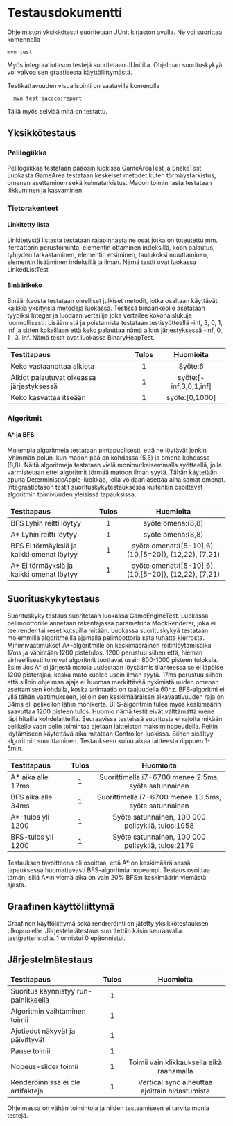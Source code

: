 # Testausdokumentti

Ohjelmiston yksikkötestit suoritetaan JUnit kirjaston avulla. Ne
voi suorittaa komennolla

```
mvn test
```
Myös integraatiotason testejä suoritetaan JUnitilla.
Ohjelman suorituskykyä voi valvoa sen graafisesta käyttöliittymästä.

Testikattavuuden visualisointi on saatavilla komenolla
```
  mvn test jacoco:report
```
Tällä myös selviää mitä on testattu.

## Yksikkötestaus
### Pelilogiikka
Pelilogiikkaa testataan pääosin luokissa GameAreaTest ja SnakeTest.
Luokasta GameArea testataan keskeiset metodet kuten törmäystarkistus, omenan
asettaminen sekä kulmatarkistus. Madon toiminnasta testataan liikkuminen ja
kasvaminen.


### Tietorakenteet
#### Linkitetty lista
Linkitetystä listasta testataan rajapinnasta ne osat jotka on toteutettu mm. iteraattorin perustoiminta,
elementin ottaminen indeksillä, koon palautus, tyhjyden tarkastaminen, elementin
etsiminen, taulukoksi muuttaminen, elementin lisääminen indeksillä ja ilman.
Nämä testit ovat luokassa LinkedListTest

#### Binäärikeko
Binäärikeosta testataan oleelliset julkiset metodit, jotka osaltaan käyttävät
kaikkia yksityisiä metodeja luokassa. Testissä binäärikeolle asetataan
tyypiksi Integer ja luodaan vertailija joka vertailee kokonaislukuja luonnollisesti.
Lisäämistä ja poistamista testataan testisyötteellä -inf, 3, 0, 1, inf ja sitten kokeillaan
että keko palauttaa nämä alkiot järjestyksessä -inf, 0, 1 , 3, inf.
Nämä testit ovat luokassa BinaryHeapTest.

|Testitapaus| Tulos| Huomioita|
|:---------| :-: | :---------:|
|Keko vastaanottaa alkiota| 1| Syöte:6|
|Alkiot palautuvat oikeassa järjestyksessä| 1| syöte:[-inf,3,0,1,inf]|
|Keko kasvattaa itseään|1| syöte:[0,1000]|
### Algoritmit
#### A* ja BFS
Molempia algoritmeja testataan pintapuolisesti, että ne löytävät jonkin lyhimmän
polun, kun madon pää on kohdassa (5,5) ja omena kohdassa (8,8).
Näitä algoritmeja testataan vielä monimutkaisemmalla syötteellä, jolla varmistetaan
ettei algoritmit törmää matoon ilman syytä. Tähän käytetään apuna
DeterministicApple-luokkaa, jolla voidaan asettaa aina samat omenat.
Integraatiotason testit suorituskykytestauksessa kuitenkin osoittavat
algoritmin toimivuuden yleisissä tapauksissa.

|Testitapaus| Tulos| Huomioita|
|:---------| :-: | :---------:|
|BFS Lyhin reitti löytyy| 1| syöte omena:(8,8)|
|A* Lyhin reitti löytyy| 1| syöte omena:(8,8)|
|BFS Ei törmäyksiä ja kaikki omenat löytyy|1| syöte omenat:([5-10],6), (10,[5=20]), (12,22), (7,21)|
|A* Ei törmäyksiä ja kaikki omenat löytyy|1| syöte omenat:([5-10],6), (10,[5=20]), (12,22), (7,21)|



## Suorituskykytestaus
Suorituskyky testaus suoritetaan luokassa GameEngineTest. Luokassa pelimoottorille
annetaan rakentajassa parametrina MockRenderer, joka ei tee render tai reset
kutsuilla mitään.
Luokassa suorituskykyä testataan molemmilla algoritmeilla ajamalla pelimoottoria
sata tuhatta kierrosta. Minimivaatimukset A\*-algoritmille on keskimääräinen
reitinlöytämisaika 17ms ja vähintään 1200 pistetulos. 1200 perustuu
siihen että, hieman virheellisesti toimivat algoritmit tuottavat usein 800-1000
pisteen tuloksia. Esim Jos A\* ei järjestä matoja uudestaan löysäämis tilanteessa
se ei läpäise 1200 pisterajaa, koska mato kuolee usein ilman syytä.
17ms perustuu siihen,
että silloin ohjelman ajaja ei huomaa merkittävää nykimistä uuden omenan
asettamisen kohdalla, koska animaatio on taajuudella 60hz.
BFS-algoritmi ei yllä tähän vaatimukseen, jolloin
sen keskimääräisen aikavaativuuden raja on 34ms eli pelikellon lähin monikerta.
BFS-algoritmin
tulee myös keskimäärin saavuttaa 1200 pisteen tulos. Huomio nämä testit
eivät välttämättä mene läpi hitailla kohdelaitteilla.
Seuraavissa testeissä suoritusta ei rajoita mikään pelikello vaan
pelin toimintaa ajetaan laitteiston maksiminopeudella. Reitin löytämiseen
käytettävä aika mitataan Controller-luokissa. Siihen sisältyy algoritmin
suorittaminen. Testaukseen kuluu aikaa laitteesta riippuen 1-5min.

|Testitapaus| Tulos| Huomioita|
|:---------| :-: | :---------:|
|A* aika alle 17ms| 1 | Suorittimella i7-6700 menee 2.5ms, syöte satunnainen|
|BFS aika alle 34ms| 1 | Suorittimella i7-6700 menee 13.5ms, syöte satunnainen|
| A*-tulos yli 1200| 1| Syöte satunnainen, 100 000 pelisykliä, tulos:1958|
|BFS-tulos yli 1200| 1 | Syöte satunnainen, 100 000 pelisykliä, tulos:2179|

Testauksen tavoitteena oli osoittaa, että A\* on keskimääräisessä tapauksessa
huomattavasti BFS-algoritmia nopeampi. Testaus osoittaa tämän, sillä
A\*:n viemä aika on vain 20% BFS:n keskimäärin viemästä ajasta.

## Graafinen käyttöliittymä
Graafinen käyttöliittymä sekä rendreröinti on jätetty yksikkötestauksen ulkopuolelle.
Järjestelmätestaus suoritettiin käsin seuraavalla testipatteristolla. 1 onnistui
0 epäonnistui.
## Järjestelmätestaus
|Testitapaus| Tulos| Huomioita|
|:---------| :-:| :--------:|
|Suoritus käynnistyy run-painikkeella|1||
|Algoritmin vaihtaminen toimii| 1 ||
|Ajotiedot näkyvät ja päivittyvät|1 | |
| Pause toimii| 1 | |
| Nopeus-slider toimii| 1 | Toimii vain klikkauksella eikä raahamalla|
|Renderöinnissä ei ole artifakteja| 1| Vertical sync aiheuttaa ajoittain hidastumista|
Ohjelmassa on vähän toimintoja ja niiden testaamiseen ei tarvita monia testejä.
